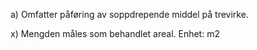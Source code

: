 a) Omfatter påføring av soppdrepende middel på trevirke.

x) Mengden måles som behandlet areal. Enhet: m2

